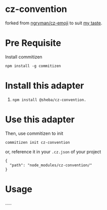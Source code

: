 # cz-convention
forked from [ngryman/cz-emoji](https://github.com/ngryman/cz-emoji) to suit [my taste](https://github.com/ShafiqIslam/dotfiles/blob/master/.gitmessage).

# Pre Requisite
Install commitizen
```
npm install -g commitizen
```

# Install this adapter

1. ```npm install @sheba/cz-convention.```

# Use this adapter

Then, use commitizen to init
```
commitizen init cz-convention
```
or, reference it in your `.cz.json` of your project
```
{
  "path": "node_modules/cz-convention/"
}
```

# Usage

.....
